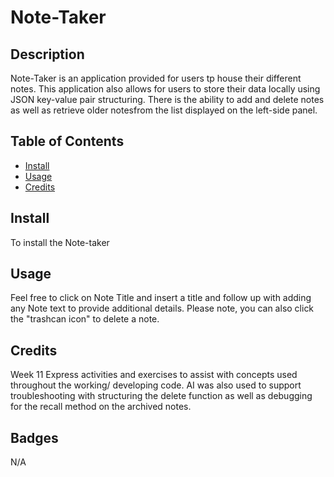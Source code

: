 
# Note-Taker

## Description
 Note-Taker is an  application provided for  users tp house their different notes. This  application  also  allows for users to  store  their  data locally using  JSON  key-value pair structuring. There is the ability to add and delete notes as well as retrieve older notesfrom the list displayed on the left-side panel. 

## Table of Contents
  - [Install](#install)
  - [Usage](#usage)
  - [Credits](#credits)

## Install
To install the Note-taker 

## Usage
Feel free to click on Note Title and insert a title and follow up with adding any Note text to provide additional details. Please note, you can also click the "trashcan icon" to delete a note. 

## Credits
Week 11 Express activities and exercises to assist with concepts used throughout the working/ developing code. AI was also used to support troubleshooting with structuring the delete function as well as debugging for the recall method on the archived notes. 

## Badges
N/A

